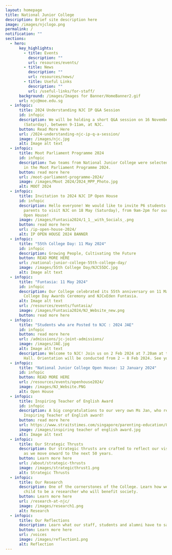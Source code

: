 ```yaml
---
layout: homepage
title: National Junior College
description: Brief site description here
image: /images/njclogo.png
permalink: /
notification: ""
sections:
  - hero:
      key_highlights:
        - title: Events
          description: ""
          url: resources/events/
        - title: News
          description: ""
          url: resources/news/
        - title: Useful Links
          description: ""
          url: /useful-links/for-staff/
      background: /images/Images for Banner/HomeBanner2.gif
      url: njc@moe.edu.sg
  - infopic:
      title: 2024 Understanding NJC IP Q&A Session
      id: infopic
      description: We will be holding a short Q&A session on 16 November 2024
        (Saturday), between 9-11am, at NJC.
      button: Read More Here
      url: /2024-understanding-njc-ip-q-a-session/
      image: /images/njc.jpg
      alt: Image alt text
  - infopic:
      title: Moot Parliament Programme 2024
      id: infopic
      description: Two teams from National Junior College were selected to participate
        in the Moot Parliament Programme 2024.
      button: read more here
      url: /moot-parliament-programme-2024/
      image: /images/Moot 2024/2024_MPP_Photo.jpg
      alt: MOOT 2024
  - infopic:
      title: Invitation to 2024 NJC IP Open House
      id: infopic
      description: Hello everyone! We would like to invite P6 students and their
        parents to visit NJC on 18 May (Saturday), from 9am-2pm for our NJC IP
        Open House!
      image: /images/Funtasia2024/1_1__with_Socials_.png
      button: read more here
      url: /ip-open-house-2024/
      alt: IP OPEN HOUSE 2024 BANNER
  - infopic:
      title: "55th College Day: 11 May 2024"
      id: infopic
      description: Growing People, Cultivating the Future
      button: READ MORE HERE
      url: /national-junior-college-55th-college-day/
      image: /images/55th College Day/NJC55DC.jpg
      alt: Image alt text
  - infopic:
      title: "Funtasia: 11 May 2024"
      id: infopic
      description: Our College celebrated its 55th anniversary on 11 May with the
        College Day Awards Ceremony and NJCxEden Funtasia.
      alt: Image alt text
      url: /resources/events/funtasia/
      image: /images/Funtasia2024/NJ_Website_new.png
      button: read more here
  - infopic:
      title: "Students who are Posted to NJC : 2024 JAE"
      id: infopic
      button: read more here
      url: /admissions/jc-joint-admissions/
      image: /images/JAE.jpg
      alt: Image alt text
      description: Welcome to NJC! Join us on 2 Feb 2024 at 7.20am at the NJC School
        Hall. Orientation will be conducted from 2 – 8 Feb 2024. See you!
  - infopic:
      title: "National Junior College Open House: 12 January 2024"
      id: infopic
      button: READ MORE HERE
      url: /resources/events/openhouse2024/
      image: /images/NJ_Website.PNG
      alt: Open House
  - infopic:
      title: Inspiring Teacher of English Award
      id: infopic
      description: A big congratulations to our very own Ms Jan, who received the
        Inspiring Teacher of English award!
      button: read more here
      url: https://www.straitstimes.com/singapore/parenting-education/8-educators-receive-inspiring-teacher-of-english-award-for-their-innovation-and-passion?fbclid=IwAR2NoHs1JNMSnvslFr_wybYUUnMaRoAKZKOvmQwjU5TzHg0n5IS9MEk07Ec
      image: /images/inspiring teacher of english award.jpg
      alt: Image alt text
  - infopic:
      title: Our Strategic Thrusts
      description: Our strategic thrusts are crafted to reflect our vision and mission
        as we move onward to the next 50 years.
      button: Learn more here
      url: /about/strategic-thrusts
      image: /images/strategicthrust1.png
      alt: Strategic Thrusts
  - infopic:
      title: Our Research
      description: One of the cornerstones of the College. Learn how we nurture your
        child to be a researcher who will benefit society.
      button: Learn more here
      url: /research-at-njc/
      image: /images/research1.png
      alt: Research
  - infopic:
      title: Our Reflections
      description: Learn what our staff, students and alumni have to say.
      button: Learn more here
      url: /voices
      image: /images/reflection1.png
      alt: Reflection
---
```

